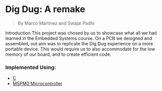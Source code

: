 # Dig Dug: A remake
> By Marco Martinez and Swajal Padhi

Introduction
This project was chosed by us to showcase what all we had learned in the Embedded Systems course. On a PCB we designed and assembled, out aim was to replicate the Dig Dug experience on a more portable device. This would require us to also accommodate for the low memory of our board, and to create efficient code.

### Implemented Using:
- [C](https://devdocs.io/c/)
- [MSPM0 Microcontroller](https://software-dl.ti.com/msp430/esd/MSPM0-SDK/1_00_00_04/docs/english/MSPM0_SDK_Documentation_Overview.html)
